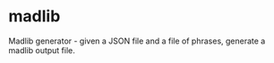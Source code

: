 # madlib
Madlib generator - given a JSON file and a file of phrases, generate a madlib output file.
